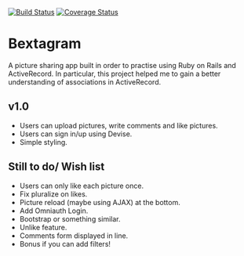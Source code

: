 [![Build Status](https://travis-ci.org/katylouise/instagram-challenge.svg?branch=v1.0)](https://travis-ci.org/katylouise/instagram-challenge.svg?branch=v1.0)
[![Coverage Status](https://coveralls.io/repos/katylouise/instagram-challenge/badge.svg?branch=master&service=github)](https://coveralls.io/github/katylouise/instagram-challenge?branch=master)

Bextagram
==========
A picture sharing app built in order to practise using Ruby on Rails and ActiveRecord.  In particular, this project helped me to gain a better understanding of associations in ActiveRecord.

v1.0
-----
* Users can upload pictures, write comments and like pictures.
* Users can sign in/up using Devise.
* Simple styling.


Still to do/ Wish list
-----------------------
* Users can only like each picture once.
* Fix pluralize on likes.
* Picture reload (maybe using AJAX) at the bottom.
* Add Omniauth Login.
* Bootstrap or something similar.
* Unlike feature.
* Comments form displayed in line.
* Bonus if you can add filters!